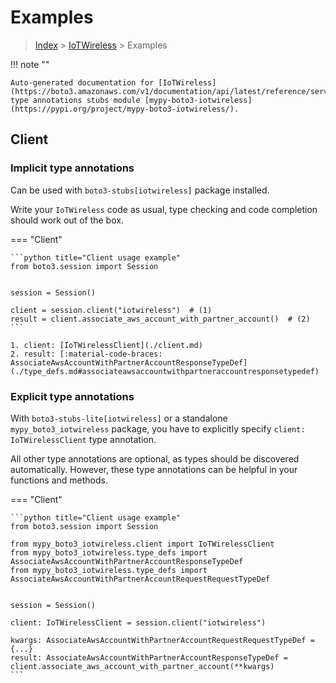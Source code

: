 # Examples

> [Index](../README.md) > [IoTWireless](./README.md) > Examples

!!! note ""

    Auto-generated documentation for [IoTWireless](https://boto3.amazonaws.com/v1/documentation/api/latest/reference/services/iotwireless.html#IoTWireless)
    type annotations stubs module [mypy-boto3-iotwireless](https://pypi.org/project/mypy-boto3-iotwireless/).

## Client

### Implicit type annotations

Can be used with `boto3-stubs[iotwireless]` package installed.

Write your `IoTWireless` code as usual,
type checking and code completion should work out of the box.


=== "Client"

    ```python title="Client usage example"
    from boto3.session import Session


    session = Session()

    client = session.client("iotwireless")  # (1)
    result = client.associate_aws_account_with_partner_account()  # (2)
    ```

    1. client: [IoTWirelessClient](./client.md)
    2. result: [:material-code-braces: AssociateAwsAccountWithPartnerAccountResponseTypeDef](./type_defs.md#associateawsaccountwithpartneraccountresponsetypedef) 






### Explicit type annotations

With `boto3-stubs-lite[iotwireless]`
or a standalone `mypy_boto3_iotwireless` package, you have to explicitly specify `client: IoTWirelessClient` type annotation.

All other type annotations are optional, as types should be discovered automatically.
However, these type annotations can be helpful in your functions and methods.


=== "Client"

    ```python title="Client usage example"
    from boto3.session import Session

    from mypy_boto3_iotwireless.client import IoTWirelessClient
    from mypy_boto3_iotwireless.type_defs import AssociateAwsAccountWithPartnerAccountResponseTypeDef
    from mypy_boto3_iotwireless.type_defs import AssociateAwsAccountWithPartnerAccountRequestRequestTypeDef


    session = Session()

    client: IoTWirelessClient = session.client("iotwireless")

    kwargs: AssociateAwsAccountWithPartnerAccountRequestRequestTypeDef = {...}
    result: AssociateAwsAccountWithPartnerAccountResponseTypeDef = client.associate_aws_account_with_partner_account(**kwargs)
    ```







